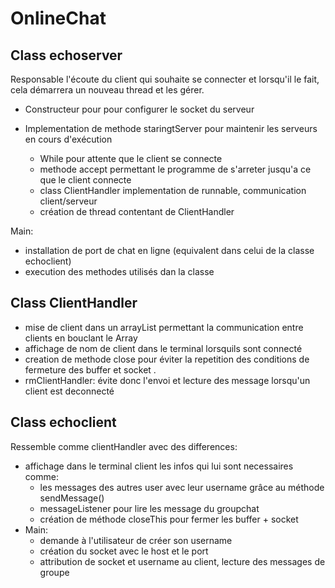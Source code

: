 # OnlineChat

## Class echoserver
Responsable l'écoute du client qui souhaite se connecter et lorsqu'il le fait, cela démarrera un nouveau thread
et les gérer.

- Constructeur pour pour configurer le socket du serveur

- Implementation de methode staringtServer pour maintenir les serveurs en cours d'exécution
	- While pour attente que le client se connecte
	- methode accept permettant le programme de s'arreter jusqu'a ce que le client connecte
	- class ClientHandler implementation de runnable, communication client/serveur
	- création de thread contentant de ClientHandler

Main:
- installation de port de chat en ligne (equivalent dans celui de la classe echoclient)
- execution des methodes utilisés dan la classe

## Class ClientHandler
- mise de client dans un arrayList permettant la communication entre clients en bouclant le Array
- affichage de nom de client dans le terminal lorsquils sont connecté
- creation de methode close pour éviter la repetition des conditions de fermeture des buffer et socket .
- rmClientHandler:  évite donc l'envoi et lecture des message lorsqu'un client est deconnecté


## Class echoclient
Ressemble comme clientHandler avec des differences:
- affichage dans le terminal client les infos qui lui sont necessaires comme:
	- les messages des autres user avec leur username grâce au méthode sendMessage()
	- messageListener pour lire les message du groupchat
	- création de méthode closeThis pour fermer les buffer + socket
- Main:
	- demande à l'utilisateur de créer son username
	- création du socket avec le host et le port
	- attribution de socket et username au client, lecture des messages de groupe
	
